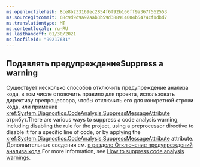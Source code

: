 ```yaml
---
ms.openlocfilehash: 8ce8b233169ec2854f6f92b166ff9a367f562553
ms.sourcegitcommit: 68c9d9d9a97aab3b59d388914004b5474cf1dbd7
ms.translationtype: MT
ms.contentlocale: ru-RU
ms.lasthandoff: 01/30/2021
ms.locfileid: "99217631"
---
```

## <a name="suppress-a-warning"></a><span data-ttu-id="f285b-101">Подавлять предупреждение</span><span class="sxs-lookup"><span data-stu-id="f285b-101">Suppress a warning</span></span>

<span data-ttu-id="f285b-102">Существует несколько способов отключить предупреждение анализа кода, в том числе отключить правило для проекта, использовать директиву препроцессора, чтобы отключить его для конкретной строки кода, или применив <xref:System.Diagnostics.CodeAnalysis.SuppressMessageAttribute> атрибут.</span><span class="sxs-lookup"><span data-stu-id="f285b-102">There are various ways to suppress a code analysis warning, including disabling the rule for the project, using a preprocessor directive to disable it for a specific line of code, or by applying the <xref:System.Diagnostics.CodeAnalysis.SuppressMessageAttribute> attribute.</span></span> <span data-ttu-id="f285b-103">Дополнительные сведения см. [в разделе Отключение предупреждений анализа кода](../../docs/fundamentals/code-analysis/suppress-warnings.md).</span><span class="sxs-lookup"><span data-stu-id="f285b-103">For more information, see [How to suppress code analysis warnings](../../docs/fundamentals/code-analysis/suppress-warnings.md).</span></span>
